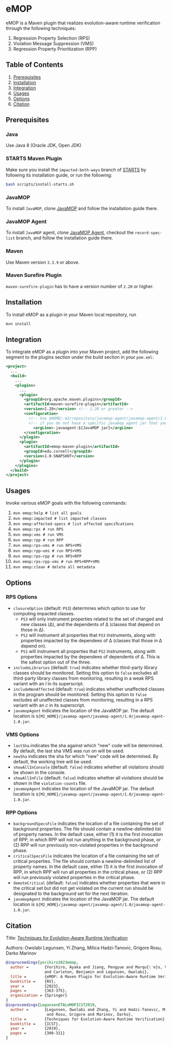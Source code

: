 # eMOP
eMOP is a Maven plugin that realizes evolution-aware runtime verification through the following techniques:

1. Regression Property Selection (RPS)
2. Violation Message Suppression (VMS)
3. Regression Property Prioritization (RPP)

## Table of Contents

1. [Prerequisites](#Prerequisites)
2. [Installation](#Installation)
3. [Integration](#Integration)
4. [Usages](#Usages)
5. [Options](#Options)
6. [Citation](#Citation)

## Prerequisites

### Java

Use Java 8 (Oracle JDK, Open JDK)

### STARTS Maven Plugin

Make sure you install the `impacted-both-ways` branch of [STARTS](https://github.com/TestingResearchIllinois/starts) by following its installation guide, or run the following:

```bash
bash scripts/install-starts.sh
```

### JavaMOP

To install `JavaMOP`, clone [JavaMOP](https://github.com/owolabileg/javamop) and follow the installation guide there.

### JavaMOP Agent

To install `JavaMOP` agent, clone [JavaMOP Agent](https://github.com/SoftEngResearch/javamop-agent-bundle), checkout the `record-spec-list` branch, and follow the installation guide there.

### Maven

Use Maven version `3.3.9` or above.

### Maven Surefire Plugin

`maven-surefire-plugin` has to have a version number of `2.20` or higher.

## Installation

To install eMOP as a plugin in your Maven local repository, run

```bash
mvn install
```

## Integration

To integrate eMOP as a plugin into your Maven project, add the following segment to the plugins section under the build section in your `pom.xml`:

```xml
<project>
  ...
  <build>
    ...
    <plugins>
      ...
      <plugin>
      	<groupId>org.apache.maven.plugins</groupId>
        <artifactId>maven-surefire-plugin</artifactId>
        <version>2.20</version> <!-- 2.20 or greater -->
        <configuration>
          <!-- Use $HOME/.m2/repository/javamop-agent/javamop-agent/1.0/javamop-agent-1.0.jar -->
          <!-- if you do not have a specific javamop agent jar that you want to use. -->
        	<argLine>-javaagent:${JavaMOP jar}</argLine>
        </configuration>
      </plugin>
      <plugin>
        <artifactId>emop-maven-plugin</artifactId>
        <groupId>edu.cornell</groupId>
        <version>1.0-SNAPSHOT</version>
      </plugin>
    </plugins>
  </build>
</project>
```

## Usages

Invoke various eMOP goals with the following commands:

1. `mvn emop:help # list all goals`
2. `mvn emop:impacted # list impacted classes`
3. `mvn emop:affected-specs # list affected speciﬁcations`
4. `mvn emop:rps # run RPS`
5. `mvn emop:vms # run VMS`
6. `mvn emop:rpp # run RPP`
7. `mvn emop:rps−vms # run RPS+VMS`
8. `mvn emop:rpp−vms # run RPS+VMS`
9. `mvn emop:rps−rpp # run RPS+RPP`
10. `mvn emop:rps−rpp-vms # run RPS+RPP+VMS`
11. `mvn emop:clean # delete all metadata`

## Options

### RPS Options

- `closureOption` (default: `PS3`) determines which option to use for computing impacted classes.
   - `PS3` will only instrument properties related to the set of changed and new classes (Δ), and the dependents of Δ (classes that depend on those in Δ).
   - `PS2` will instrument all properties that `PS3` instruments, along with properties impacted by the dependees of Δ (classes that those in Δ depend on).
   - `PS1` will instrument all properties that `PS2` instruments, along with properties impacted by the dependees of dependents of Δ. This is the safest option out of the three.
- `includeLibraries` (default: `true`) indicates whether third-party library classes should be monitored. Setting this option to `false` excludes all third-party library classes from monitoring, resulting in a weak RPS variant with an *l* in its superscript.
- `includeNonAffected` (default: `true`) indicates whether unaffected classes in the program should be monitored. Setting this option to `false` excludes all unaffected classes from monitoring, resulting in a RPS variant with an *c* in its superscript.
- `javamopAgent` indicates the location of the JavaMOP jar. The default location is `${M2_HOME}/javamop-agent/javamop-agent/1.0/javamop-agent-1.0.jar`.

### VMS Options

- `lastSha` indicates the sha against which "new" code will be determined. By default, the last sha VMS was run on will be used.
- `newSha` indicates the sha for which "new" code will be determined. By default, the working tree will be used.
- `showAllInConsole` (default: `false`) indicates whether all violations should be shown in the console.
- `showAllInFile` (default: `false`) indicates whether all violations should be shown in the `violation-counts` file.
- `javamopAgent` indicates the location of the JavaMOP jar. The default location is `${M2_HOME}/javamop-agent/javamop-agent/1.0/javamop-agent-1.0.jar`.

### RPP Options

- `backgroundSpecsFile` indicates the location of a file containing the set of background properties. The file should contain a newline-delimited list of property names. In the default case, either (1) it is the first invocation of RPP, in which RPP will not run anything in the background phase, or (2) RPP will run previously non-violated properties in the background phase.
- `criticalSpecsFile` indicates the location of a file containing the set of critical properties. The file should contain a newline-delimited list of property names. In the default case, either (1) it is the first invocation of RPP, in which RPP will run all properties in the critical phase, or (2) RPP will run previously violated properties in the critical phase.
- `demoteCritical` (default: `false`) indicates whether properties that were in the critical set but did not get violated on the current run should be designated to the background set for the next iteration.
- `javamopAgent` indicates the location of the JavaMOP jar. The default location is `${M2_HOME}/javamop-agent/javamop-agent/1.0/javamop-agent-1.0.jar`.

## Citation

Title: [Techniques for Evolution-Aware Runtime Verification](https://www.cs.cornell.edu/~legunsen/pubs/LegunsenETAL19eMOP.pdf)

Authors: Owolabi Legunsen, Yi Zhang, Milica Hadzi-Tanovic, Grigore Rosu, Darko Marinov

```bibtex
@inproceedings{yorihiro2023emop,
  author =       {Yorihiro, Ayaka and Jiang, Pengyue and Marqu{\'e}s, Valeria
                 and Carleton, Benjamin and Legunsen, Owolabi},
  title =        {eMOP: A Maven Plugin for Evolution-Aware Runtime Verification},
  booktitle =    {RV},
  year =         {2023},
  pages =        {363-375},
  organization = {Springer}
}
@inproceedings{LegunsenETALeMOPICST2019,
  author =       {Legunsen, Owolabi and Zhang, Yi and Hadzi-Tanovic, Milica
                  and Rosu, Grigore and Marinov, Darko},
  title =        {Techniques for Evolution-Aware Runtime Verification},
  booktitle =    {ICST},
  year =         {2019},
  pages =        {300-311}
}
```
